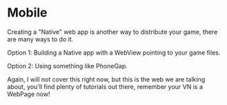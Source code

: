 # Mobile

Creating a "Native" web app is another way to distribute your game, there are many ways to do it.

Option 1: Building a Native app with a WebView pointing to your game files.

Option 2: Using something like PhoneGap.

Again, I will not cover this right now, but this is the web we are talking about, you'll find plenty of tutorials out there, remember your VN is a WebPage now!

